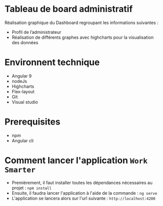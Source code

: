 # Tableau de board administratif

Réalisation graphique du Dashboard regroupant les informations suivantes :
  - Profil de l’administrateur
  - Réalisation de différents graphes avec highcharts pour la visualisation des données

# Environnent technique
   - Angular 9
   - nodeJs
   - Highcharts
   - Flex-layout
   - Git
   - Visual studio

 # Prerequisites
   -  npm
   - Angular cli
   
# Comment lancer l'application  `Work Smarter`
- Premièrement, il faut installer toutes les dépendances nécessaires au projet : `npm install`
- Ensuite, il faudra lancer l'application à l'aide de la commande :  `ng serve`
- L'application se lancera alors sur l'url suivante :  `http://localhost:4200`


